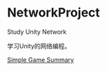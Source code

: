 # NetworkProject
Study Unity Network

学习Unity的网络编程。

[Simple Game Summary]("https://unity3d.com/cn/learn/tutorials/topics/multiplayer-networking/simple-game-summary?playlist=29690")
